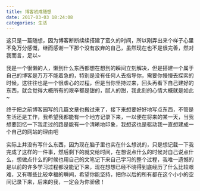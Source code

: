 ```yaml
---
title: 博客初成随想
date: 2017-03-03 18:24:08
categories: 生活
---
```


这只是一篇随想，因为博客断断续续搭建了蛮久的时间，所以刚弄出来个样子心里不免万分感慨，继而感谢一下那个没有放弃的自己，虽然现在也不是很完善，然对我而言，足以~


我是一个很懒的人，懒到什么东西都想在想到的瞬间立刻解决，但是搭建一个属于自己的博客是万万不能着急的，特别是没有任何人去指导你，需要你慢慢去探索的时候，这往往也是一个很虐心的过程，但是当你坚持过来，回头再看下自己建好的东西，就会觉得大概所有的艰辛都是甜的，腻人的甜，我此刻的心情大概就是如此~

终于把之前博客园写的几篇文章也搬过来了，接下来想要好好地写点东西，不管是生活还是工作，我希望我都能有一个地方记录下来，一以便在将来的某一天，当我想要回忆一下我走过的路是能有一个清晰地印象，我想这也是驱动我一直想建成一个自己的网站的理由吧

实际上并没有写什么东西，因为现在脑子里也实在什么想说的，只是想记载一下我完成了这样的一件事，然后剩下的就交给时间，在想说点什么的时候对自己说点什么，想做点什么的时候也用自己的文笔记下来自己学习的整个过程，我唯一遗憾的是以前的许多学习过程都没能记下来，现在想想已经不晓得到底经历了什么比较艰难，又有哪些比较幸福的瞬间，希望你能坚持，把你以后的所有都在这个小小的空间记录下来，后来的我，一定会为你骄傲！